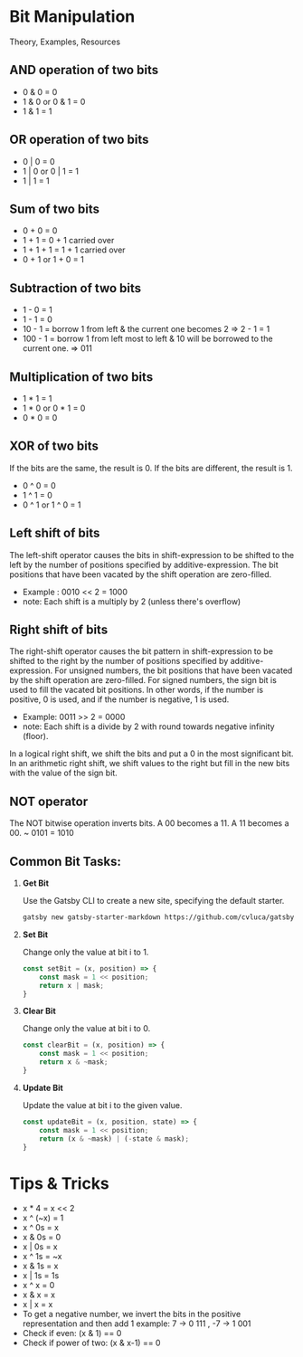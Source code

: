 # Bit Manipulation

Theory, Examples, Resources

## AND operation of two bits
* 0 & 0 = 0
* 1 & 0 or 0 & 1 = 0
* 1 & 1 = 1

## OR operation of two bits
* 0 | 0 = 0
* 1 | 0 or 0 | 1 = 1
* 1 | 1 = 1

## Sum of two bits
* 0 + 0 = 0
* 1 + 1 = 0 + 1 carried over
* 1 + 1 + 1 = 1 + 1 carried over  
* 0 + 1 or 1 + 0 = 1

## Subtraction of two bits
* 1 - 0 = 1 
* 1 - 1 = 0  
* 10 - 1 = borrow 1 from left & the current one becomes 2 => 2 - 1 = 1
* 100 - 1 = borrow 1 from left most to left & 10 will be borrowed to the current one. => 011  

## Multiplication of two bits
* 1 * 1 = 1
* 1 * 0 or 0 * 1 = 0
* 0 * 0 = 0

## XOR of two bits
If the bits are the same, the result is 0. If the bits are different, the result is 1.
* 0 ^ 0 = 0
* 1 ^ 1 = 0
* 0 ^ 1 or 1 ^ 0 = 1

## Left shift of bits
The left-shift operator causes the bits in shift-expression to be shifted to the left by the number of positions 
specified by additive-expression. The bit positions that have been vacated by the shift operation are zero-filled.
* Example : 0010 << 2 = 1000
* note: Each shift is a multiply by 2 (unless there's overflow)

## Right shift of bits
The right-shift operator causes the bit pattern in shift-expression to be shifted to the right by the number of 
positions specified by additive-expression. For unsigned numbers, the bit positions that have been vacated by the 
shift operation are zero-filled. For signed numbers, the sign bit is used to fill the vacated bit positions. In other 
words, if the number is positive, 0 is used, and if the number is negative, 1 is used.
* Example: 0011 >> 2 = 0000
* note: Each shift is a divide by 2 with round towards negative infinity (floor).

In a logical right shift, we shift the bits and put a 0 in the most significant bit.
In an arithmetic right shift, we shift values to the right but fill in the new bits with the value of the sign bit.

## NOT operator
The NOT bitwise operation inverts bits. A 00 becomes a 11. A 11 becomes a 00.
~ 0101 = 1010
  
## Common Bit Tasks:

1.  **Get Bit**

    Use the Gatsby CLI to create a new site, specifying the default starter.

    ```sh
    gatsby new gatsby-starter-markdown https://github.com/cvluca/gatsby-starter-markdown
    ```
1.  **Set Bit**

    Change only the value at bit i to 1.

    ```javascript
    const setBit = (x, position) => {       
        const mask = 1 << position;
        return x | mask;
    }
    ```

1.  **Clear Bit**

    Change only the value at bit i to 0.
    ```javascript
    const clearBit = (x, position) => {
        const mask = 1 << position;
        return x & ~mask;
    }
    ```

1.  **Update Bit**
    
    Update the value at bit i to the given value.
    ```javascript
    const updateBit = (x, position, state) => {
        const mask = 1 << position;
        return (x & ~mask) | (-state & mask);
    }
    ```

# Tips & Tricks
* x * 4 = x << 2
* x ^ (~x) = 1
* x ^ 0s = x
* x & 0s = 0
* x | 0s = x
* x ^ 1s = ~x
* x & 1s = x
* x | 1s = 1s
* x ^ x = 0
* x & x = x
* x | x = x
* To get a negative number, we invert the bits in the positive representation and then add 1
  example: 7 -> 0 111 , -7 -> 1 001
* Check if even: (x & 1) == 0
* Check if power of two: (x & x-1) == 0